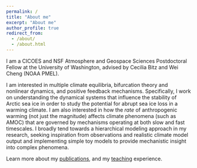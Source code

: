 ```yaml
---
permalink: /
title: "About me"
excerpt: "About me"
author_profile: true
redirect_from: 
  - /about/
  - /about.html
---
```


I am a CICOES and NSF Atmosphere and Geospace Sciences Postdoctoral Fellow at the University of Washington, advised by Cecilia Bitz and Wei Cheng (NOAA PMEL).

I am interested in multiple climate equilibria, bifurcation theory and nonlinear dynamics, and positive feedback mechanisms. Specifically, I work on understanding the dynamical systems that influence the stability of Arctic sea ice in order to study the potential for abrupt sea ice loss in a warming climate. I am also interested in how the _rate_ of anthropogenic warming (not just the magnitude) affects climate phenomena (such as AMOC) that are governed by mechanisms operating at both slow and fast timescales. I broadly tend towards a hierarchical modeling approach in my research, seeking inspiration from observations and realistic climate model output and implementing simple toy models to provide mechanistic insight into complex phenomena. 

Learn more about my [publications](https://camillehankel.github.io/publications/), and my [teaching](https://camillehankel.github.io/teaching/) experience.
